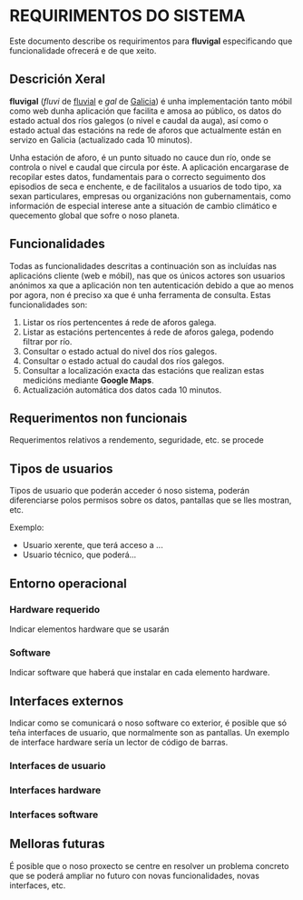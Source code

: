 # REQUIRIMENTOS DO SISTEMA
Este documento describe os requirimentos para **fluvigal** especificando que funcionalidade ofrecerá e de que xeito.

## Descrición Xeral

__fluvigal__ (_fluvi_ de [fluvial](https://academia.gal/dicionario/-/termo/fluvial) e _gal_ de [Galicia](https://gl.wikipedia.org/wiki/Galicia)) é unha implementación tanto móbil como web dunha aplicación que facilita e amosa ao público, os datos do estado actual dos ríos galegos (o nivel e caudal da auga), así como o estado actual das estacións na rede de aforos que actualmente están en servizo en Galicia (actualizado cada 10 minutos).

Unha estación de aforo, é un punto situado no cauce dun río, onde se controla o nivel e caudal que circula por éste. A aplicación encargarase de recopilar estes datos, fundamentais para o correcto seguimento dos episodios de seca e enchente, e de facilitalos a usuarios de todo tipo, xa sexan particulares, empresas ou organizacións non gubernamentais, como información de especial interese ante a situación de cambio climático e quecemento global que sofre o noso planeta.

## Funcionalidades

Todas as funcionalidades descritas a continuación son as incluídas nas aplicacións cliente (web e móbil), nas que os únicos actores son usuarios anónimos xa que a aplicación non ten autenticación debido a que ao menos por agora, non é preciso xa que é unha ferramenta de consulta. Estas funcionalidades son:

1. Listar os ríos pertencentes á rede de aforos galega.
2. Listar as estacións pertencentes á rede de aforos galega, podendo filtrar por río.
3. Consultar o estado actual do nivel dos ríos galegos.
4. Consultar o estado actual do caudal dos ríos galegos.
5. Consultar a localización exacta das estacións que realizan estas medicións mediante __Google Maps__.
6. Actualización automática dos datos cada 10 minutos.
 
## Requerimentos non funcionais

Requerimentos relativos a rendemento, seguridade, etc. se procede

## Tipos de usuarios

Tipos de usuario que poderán acceder ó noso sistema, poderán diferenciarse polos permisos sobre os datos, pantallas que se lles mostran, etc.

Exemplo:
  * Usuario xerente, que terá acceso a ...
  * Usuario técnico, que poderá...
 
## Entorno operacional

### Hardware requerido

Indicar elementos hardware que se usarán

### Software

Indicar software que haberá que instalar en cada elemento hardware.

## Interfaces externos

Indicar como se comunicará o noso software co exterior, é posible que só teña interfaces de usuario, que normalmente son as pantallas. Un exemplo de interface hardware sería un lector de código de barras.

### Interfaces de usuario


### Interfaces hardware


### Interfaces software


## Melloras futuras

É posible que o noso proxecto se centre en resolver un problema concreto que se poderá ampliar no futuro con novas funcionalidades, novas interfaces, etc.
